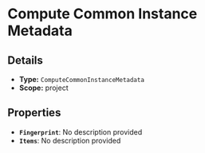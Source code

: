 # Compute Common Instance Metadata

## Details

- **Type:** `ComputeCommonInstanceMetadata`
- **Scope:** project

## Properties

- **`Fingerprint`**: No description provided
- **`Items`**: No description provided
